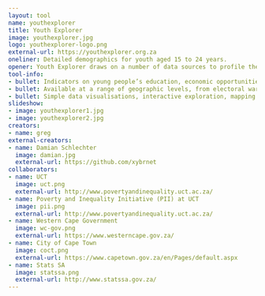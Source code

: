 ```yaml
---
layout: tool
name: youthexplorer
title: Youth Explorer
image: youthexplorer.jpg
logo: youthexplorer-logo.png
external-url: https://youthexplorer.org.za
oneliner: Detailed demographics for youth aged 15 to 24 years.
opener: Youth Explorer draws on a number of data sources to profile the situation of young people and the contexts in which they live.
tool-info:
- bullet: Indicators on young people’s education, economic opportunities, family and living environment, health and more.
- bullet: Available at a range of geographic levels, from electoral wards to local municipalities and district municipalities.
- bullet: Simple data visualisations, interactive exploration, mapping and data downloads.
slideshow:
- image: youthexplorer1.jpg
- image: youthexplorer2.jpg
creators:
- name: greg
external-creators:
- name: Damian Schlechter
  image: damian.jpg
  external-url: https://github.com/xybrnet
collaborators:
- name: UCT
  image: uct.png
  external-url: http://www.povertyandinequality.uct.ac.za/
- name: Poverty and Inequality Initiative (PII) at UCT
  image: pii.png
  external-url: http://www.povertyandinequality.uct.ac.za/
- name: Western Cape Government
  image: wc-gov.png
  external-url: https://www.westerncape.gov.za/
- name: City of Cape Town
  image: coct.png
  external-url: https://www.capetown.gov.za/en/Pages/default.aspx
- name: Stats SA
  image: statssa.png
  external-url: http://www.statssa.gov.za/
---
```


